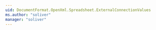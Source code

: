 ```yaml
---
uid: DocumentFormat.OpenXml.Spreadsheet.ExternalConnectionValues
ms.author: "soliver"
manager: "soliver"
---
```

